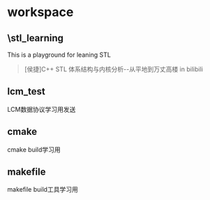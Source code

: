 # workspace

## \stl_learning  

This is a playground for leaning STL  
>[侯捷]C++ STL 体系结构与内核分析--从平地到万丈高楼 in bilibili

## lcm_test

LCM数据协议学习用发送

## cmake

cmake build学习用

## makefile

makefile build工具学习用

